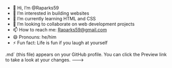- 👋 Hi, I’m @Raparks59
- 👀 I’m interested in building websites
- 🌱 I’m currently learning HTML and CSS
- 💞️ I’m looking to collaborate on web development projects
- 📫 How to reach me: Raparks59@gmail.com
- 😄 Pronouns: he/him
- ⚡ Fun fact: Life is fun if you laugh at yourself

<!---
This is a special repository because its `README.md` (this file) appears on your GitHub profile.
You can click the Preview link to take a look at your changes.
--->
.md` (this file) appears on your GitHub profile.
You can click the Preview link to take a look at your changes.
--->

